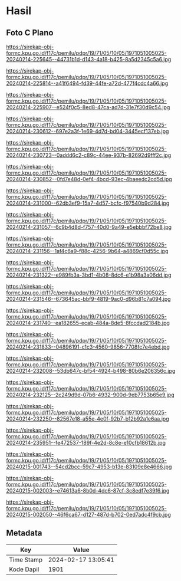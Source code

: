 # Hasil

## Foto C Plano

https://sirekap-obj-formc.kpu.go.id/f17c/pemilu/pdpr/19/71/05/10/05/1971051005025-20240214-225645--44731b1d-d143-4a18-b425-8a5d2345c5a6.jpg

https://sirekap-obj-formc.kpu.go.id/f17c/pemilu/pdpr/19/71/05/10/05/1971051005025-20240214-225814--a41f6494-fd39-44fe-a72d-477f4cdc4a66.jpg

https://sirekap-obj-formc.kpu.go.id/f17c/pemilu/pdpr/19/71/05/10/05/1971051005025-20240214-225907--e524f0c5-8ed8-47ca-ad7d-31e7f30d9c54.jpg

https://sirekap-obj-formc.kpu.go.id/f17c/pemilu/pdpr/19/71/05/10/05/1971051005025-20240214-230612--697e2a3f-1e69-4d7d-bd04-3445ecf137eb.jpg

https://sirekap-obj-formc.kpu.go.id/f17c/pemilu/pdpr/19/71/05/10/05/1971051005025-20240214-230723--0addd6c2-c89c-44ee-937b-82692d9fff2c.jpg

https://sirekap-obj-formc.kpu.go.id/f17c/pemilu/pdpr/19/71/05/10/05/1971051005025-20240214-230852--0fd7e48d-0ef4-4bcd-93ec-4baeedc2cd5d.jpg

https://sirekap-obj-formc.kpu.go.id/f17c/pemilu/pdpr/19/71/05/10/05/1971051005025-20240214-231000--62db3ef9-15a7-4d57-bcfc-f97540b9d284.jpg

https://sirekap-obj-formc.kpu.go.id/f17c/pemilu/pdpr/19/71/05/10/05/1971051005025-20240214-231057--6c9b4d8d-f757-40d0-9a49-e5ebbbf72be8.jpg

https://sirekap-obj-formc.kpu.go.id/f17c/pemilu/pdpr/19/71/05/10/05/1971051005025-20240214-231156--1af4c6a9-f88c-4256-9b64-a4869cf0d55c.jpg

https://sirekap-obj-formc.kpu.go.id/f17c/pemilu/pdpr/19/71/05/10/05/1971051005025-20240214-231322--e989fb3a-3bd1-4b08-8dc6-e1b98a3a06dd.jpg

https://sirekap-obj-formc.kpu.go.id/f17c/pemilu/pdpr/19/71/05/10/05/1971051005025-20240214-231546--673645ac-bbf9-4819-9ac0-d96b81c7a094.jpg

https://sirekap-obj-formc.kpu.go.id/f17c/pemilu/pdpr/19/71/05/10/05/1971051005025-20240214-231740--ea182655-ecab-484a-8de5-8fccdad2184b.jpg

https://sirekap-obj-formc.kpu.go.id/f17c/pemilu/pdpr/19/71/05/10/05/1971051005025-20240214-231833--04896191-c1c3-4560-9856-7708fc7e4ebd.jpg

https://sirekap-obj-formc.kpu.go.id/f17c/pemilu/pdpr/19/71/05/10/05/1971051005025-20240214-232008--53db647c-bf54-4924-b498-80b6e206356c.jpg

https://sirekap-obj-formc.kpu.go.id/f17c/pemilu/pdpr/19/71/05/10/05/1971051005025-20240214-232125--2c249d9d-07b6-4932-900d-9eb7753b65e9.jpg

https://sirekap-obj-formc.kpu.go.id/f17c/pemilu/pdpr/19/71/05/10/05/1971051005025-20240214-232250--82567e18-a55e-4e0f-92b7-b12b92a1e6aa.jpg

https://sirekap-obj-formc.kpu.go.id/f17c/pemilu/pdpr/19/71/05/10/05/1971051005025-20240214-235951--fe472537-189f-4e2d-8c8e-e10cfb18612b.jpg

https://sirekap-obj-formc.kpu.go.id/f17c/pemilu/pdpr/19/71/05/10/05/1971051005025-20240215-001743--54cd2bcc-59c7-4953-b13e-83109e8e4666.jpg

https://sirekap-obj-formc.kpu.go.id/f17c/pemilu/pdpr/19/71/05/10/05/1971051005025-20240215-002003--e74613a6-8b0d-4dc6-87cf-3c8edf7e39f6.jpg

https://sirekap-obj-formc.kpu.go.id/f17c/pemilu/pdpr/19/71/05/10/05/1971051005025-20240215-002050--46f6ca67-d127-487d-b702-0ed7adc4f9cb.jpg


## Metadata

| Key        | Value               |
| ---------- | ------------------- |
| Time Stamp | 2024-02-17 13:05:41 |
| Kode Dapil | 1901                |



